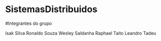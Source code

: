 # SistemasDistribuidos

#Integrantes do grupo

Isak Silva
Ronaldo Souza
Wesley Saldanha 
Raphael Taito
Leandro Tadeu

